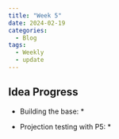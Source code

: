 ```yaml
---
title: "Week 5"
date: 2024-02-19
categories:
  - Blog
tags:
  - Weekly
  - update
---
```


## Idea Progress



- Building the base: 
  * 

- Projection testing with P5: 
  * 


